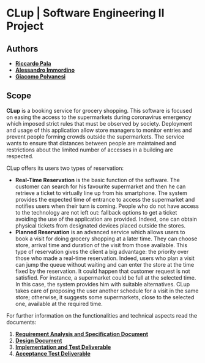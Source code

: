 # CLup | Software Engineering II Project

## Authors
- **[Riccardo Pala](https://github.com/riccardo-pala)**
- **[Alessandro Immordino](https://github.com/AlessandroImmordino98)**
- **[Giacomo Polvanesi](https://github.com/polva98)**

## Scope
**CLup** is a booking service for grocery shopping. This software is focused on easing the access to the supermarkets during coronavirus emergency which imposed strict rules that must be observed by society. Deployment and usage of this application allow store managers to monitor entries and prevent people forming crowds outside the supermarkets. The service wants to ensure that distances between people are maintained and restrictions about the limited number of accesses in a building are respected.

CLup offers its users two types of reservation:
- **Real-Time Reservation** is the basic function of the software. The customer can search for his favourite supermarket and then he can retrieve a ticket to virtually line up from his smartphone. The system provides the expected time of entrance to access the supermarket and notifies users when their turn is coming. People who do not have access to the technology are not left out: fallback options to get a ticket avoiding the use of the application are provided. Indeed, one can obtain physical tickets from designated devices placed outside the stores.
- **Planned Reservation** is an advanced service which allows users to book a visit for doing grocery shopping at a later time. They can choose store, arrival time and duration of the visit from those available. This type of reservation gives the client a big advantage: the priority over those who made a real-time reservation. Indeed, users who plan a visit can jump the queue without waiting and can enter the store at the time fixed by the reservation. It could happen that customer request is not satisfied. For instance, a supermarket could be full at the selected time. In this case, the system provides him with suitable alternatives. CLup takes care of proposing the user another schedule for a visit in the same store; otherwise, it suggests some supermarkets, close to the selected one, available at the required time.

For further information on the functionalities and technical aspects read the documents:
1. **[Requirement Analysis and Specification Document](https://github.com/riccardo-pala/CLup/blob/main/1%20-%20Requirement%20Analysis%20and%20Specification%20Document.pdf)**
2. **[Design Document](https://github.com/riccardo-pala/CLup/blob/main/2%20-%20Design%20Document.pdf)**
3. **[Implementation and Test Deliverable](https://github.com/riccardo-pala/CLup/blob/main/3%20-%20Implementation%20and%20Test%20Deliverable.pdf)**
4. **[Acceptance Test Deliverable](https://github.com/riccardo-pala/CLup/blob/main/4%20-%20Acceptance%20Test%20Deliverable.pdf)**
